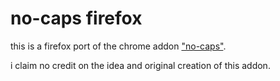 # no-caps firefox

this is a firefox port of the chrome addon ["no-caps"](https://chrome.google.com/webstore/detail/no-caps/pigekgheddnmgpefkabckldhlfcipkpm).

i claim no credit on the idea and original creation of this addon.
